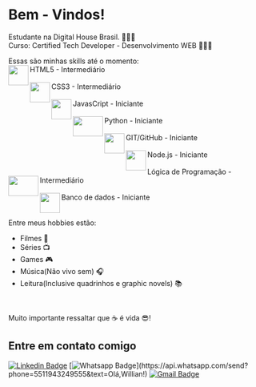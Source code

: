 # Bem - Vindos!

Estudante na Digital House Brasil. 👨🏾‍🎓
<br>
Curso: Certified Tech Developer -  Desenvolvimento WEB 👨🏾‍💻

Essas são minhas skills até o momento:
<br>HTML5 - Intermediário
<img align="left" width="40" height="40" src="https://www.freepnglogos.com/uploads/html5-logo-png/html5-logo-html-logo-0.png"><br>
<br>CSS3 - Intermediário
<img align="left" width="40" height="40" src="https://www.freepnglogos.com/uploads/html5-logo-png/html5-logo-opencode-css-8.png"><br>
<br>JavasCript - Iniciante 
<img align="left" width="40" height="40" src="https://pcodinomebzero.neocities.org/Imagens/javascript1.png"><br>
<br>Python - Iniciante
<img align="left" width="60" height="40" src="https://img2.gratispng.com/20180320/fkq/kisspng-angle-text-symbol-brand-other-python-5ab0c09b32b4d1.7494578715215330832077.jpg"><br>
<br>GIT/GitHub - Iniciante
<img align="left" width="40" height="40" src="https://www.freepnglogos.com/uploads/512x512-logo/512x512-transparent-logo-github-logo-24.png"><br>
<br>Node.js - Iniciante
<img align="left" width="40" height="40" src="https://user-images.githubusercontent.com/37783914/134197235-9e1f72e8-728d-4a01-ad0b-daa2926dc06d.png"><br>
<br>Lógica de Programação - Intermediário
<img align="left" width="60" height="40" src="https://img2.gratispng.com/20180529/hwx/kisspng-software-framework-network-performance-software-de-mechanical-gear-5b0d6932cb66e4.2933447315276055548331.jpg"><br>
<br>Banco de dados - Iniciante
<img align="left" width="40" height="40" src="https://img2.gratispng.com/20190212/hwz/kisspng-cloud-database-database-server-flat-file-oracle-da-data-base-server-svg-png-icon-free-download-5229-5c626aab2098a8.3594180915499537071335.jpg"><br>
<br>
<br>
Entre meus hobbies estão:
- Filmes :cinema:
- Séries :tv:
- Games :video_game:
- Música(Não vivo sem) :headphones:
- Leitura(Inclusive quadrinhos e graphic novels) :books:
<br>

Muito importante ressaltar que :coffee: é vida :sunglasses:!

## Entre em contato comigo
[![Linkedin Badge](https://img.shields.io/badge/-LinkedIn-blue?style=flat-square&logo=Linkedin&logoColor=white&link=https://www.linkedin.com/in/willian-da-cruz-adolpho)](https://www.linkedin.com/in/willian-da-cruz-adolpho)
[![Whatsapp Badge](https://img.shields.io/badge/-Whatsapp-4CA143?style=flat-square&labelColor=4CA143&logo=whatsapp&logoColor=white&link=https://api.whatsapp.com/send?phone=5511943249555&text=Olá,Willian!)](https://api.whatsapp.com/send?phone=5511943249555&text=Olá,Willian!)
[![Gmail Badge](https://img.shields.io/badge/-Gmail-c14438?style=flat-square&logo=Gmail&logoColor=white&link=mailto:willian.adolpho95@gmail.com)](mailto:willian.adolpho95@gmail.com)

